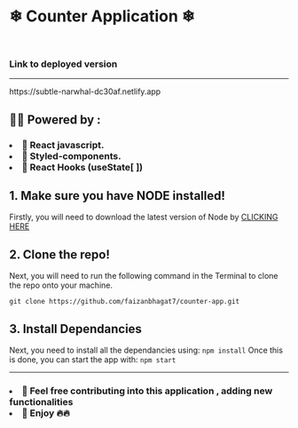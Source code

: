 
<h1>❄ Counter Application ❄</h1>
<br/>
<h3>Link to deployed version</h3>
<hr/>
https://subtle-narwhal-dc30af.netlify.app 

<br/>
<h2>💫💫 Powered by :</h2>

<h3>
<li>🚀 React javascript.</li>
<li>🚀 Styled-components.</li>
<li>🚀 React Hooks (useState[ ])</li>
</h3>
  
## 1. Make sure you have NODE installed!

Firstly, you will need to download the latest version of Node by <a href="https://nodejs.org/en/download/">CLICKING HERE</a>

## 2. Clone the repo!

Next, you will need to run the following command in the Terminal to clone the repo onto your machine.

```git clone https://github.com/faizanbhagat7/counter-app.git```
## 3. Install Dependancies
Next, you need to install all the dependancies using:
```npm install```
Once this is done, you can start the app with:
```npm start```

<hr/>

<h3>
<li>💢 Feel free contributing into this application , adding new functionalities</li>
<li>💢 Enjoy 🔥🔥</li>
</h3>
